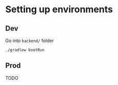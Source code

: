 # Setting up environments

## Dev

Go into `backend/` folder

```shell
./gradlew bootRun
```

## Prod

TODO